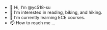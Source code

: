 - 👋 Hi, I’m @yc518-su
- 👀 I’m interested in reading, biking, and hiking.
- 🌱 I’m currently learning ECE courses.
- 📫 How to reach me ...

<!---
yc518-su/yc518-su is a ✨ special ✨ repository because its `README.md` (this file) appears on your GitHub profile.
You can click the Preview link to take a look at your changes.
--->

